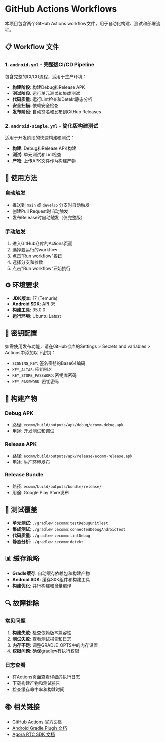 # GitHub Actions Workflows

本项目包含两个GitHub Actions workflow文件，用于自动化构建、测试和部署流程。

## 📋 Workflow 文件

### 1. `android.yml` - 完整版CI/CD Pipeline
包含完整的CI/CD流程，适用于生产环境：

- **构建阶段**: 构建Debug和Release APK
- **测试阶段**: 运行单元测试和集成测试
- **代码质量**: 运行Lint检查和Detekt静态分析
- **安全扫描**: 依赖安全检查
- **发布阶段**: 自动签名和发布到GitHub Releases

### 2. `android-simple.yml` - 简化版构建测试
适用于开发阶段的快速构建和测试：

- **构建**: Debug和Release APK构建
- **测试**: 单元测试和Lint检查
- **产物**: 上传APK文件作为构建产物

## 🚀 使用方法

### 自动触发
- 推送到 `main` 或 `develop` 分支时自动触发
- 创建Pull Request时自动触发
- 发布Release时自动触发（仅完整版）

### 手动触发
1. 进入GitHub仓库的Actions页面
2. 选择要运行的workflow
3. 点击"Run workflow"按钮
4. 选择分支和参数
5. 点击"Run workflow"开始执行

## ⚙️ 环境要求

- **JDK版本**: 17 (Temurin)
- **Android SDK**: API 35
- **构建工具**: 35.0.0
- **运行环境**: Ubuntu Latest

## 🔐 密钥配置

如需使用发布功能，请在GitHub仓库的Settings > Secrets and variables > Actions中添加以下密钥：

- `SIGNING_KEY`: 签名密钥的Base64编码
- `KEY_ALIAS`: 密钥别名
- `KEY_STORE_PASSWORD`: 密钥库密码
- `KEY_PASSWORD`: 密钥密码

## 📱 构建产物

### Debug APK
- 路径: `ecomm/build/outputs/apk/debug/ecomm-debug.apk`
- 用途: 开发测试和调试

### Release APK
- 路径: `ecomm/build/outputs/apk/release/ecomm-release.apk`
- 用途: 生产环境发布

### Release Bundle
- 路径: `ecomm/build/outputs/bundle/release/`
- 用途: Google Play Store发布

## 🧪 测试覆盖

- **单元测试**: `./gradlew :ecomm:testDebugUnitTest`
- **集成测试**: `./gradlew :ecomm:connectedDebugAndroidTest`
- **代码质量**: `./gradlew :ecomm:lintDebug`
- **静态分析**: `./gradlew :ecomm:detekt`

## 📊 缓存策略

- **Gradle缓存**: 自动缓存依赖包和构建产物
- **Android SDK**: 缓存SDK组件和构建工具
- **构建优化**: 并行构建和增量编译

## 🔍 故障排除

### 常见问题
1. **构建失败**: 检查依赖版本兼容性
2. **测试失败**: 查看测试报告和日志
3. **内存不足**: 调整GRADLE_OPTS中的内存设置
4. **权限问题**: 确保gradlew有执行权限

### 日志查看
- 在Actions页面查看详细的执行日志
- 下载构建产物和测试报告
- 检查缓存命中率和构建时间

## 📚 相关链接

- [GitHub Actions 官方文档](https://docs.github.com/en/actions)
- [Android Gradle Plugin 文档](https://developer.android.com/studio/build)
- [Agora RTC SDK 文档](https://docs.agora.io/en/)
